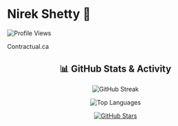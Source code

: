 # Nirek Shetty 👋

![Profile Views](https://komarev.com/ghpvc/?username=nirek13&color=blue)

Contractual.ca

<h2 align="center">📊 GitHub Stats & Activity</h2>



<p align="center">
  <img src="https://github-readme-streak-stats.herokuapp.com?user=nirek13&theme=tokyonight&date_format=M%20j%5B%2C%20Y%5D" alt="GitHub Streak" />
</p>

<p align="center">
  <img src="https://github-readme-stats.vercel.app/api/top-langs/?username=nirek13&layout=compact&theme=tokyonight" alt="Top Languages" />
</p>

<p align="center">
  <a href="https://github.com/nirek13">
    <img src="https://img.shields.io/github/stars/nirek13?style=social" alt="GitHub Stars" />
  </a>
</p>
